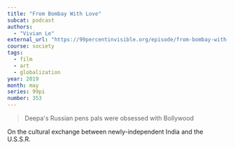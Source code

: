 ```yaml
---
title: "From Bombay With Love"
subcat: podcast
authors:
  - "Vivian Le"
external_url: "https://99percentinvisible.org/episode/from-bombay-with-love"
course: society
tags:
  - film
  - art
  - globalization
year: 2019
month: may
series: 99pi
number: 353
---
```


> Deepa's Russian pens pals were obsessed with Bollywood

On the cultural exchange between newly-independent India and the U.S.S.R.

